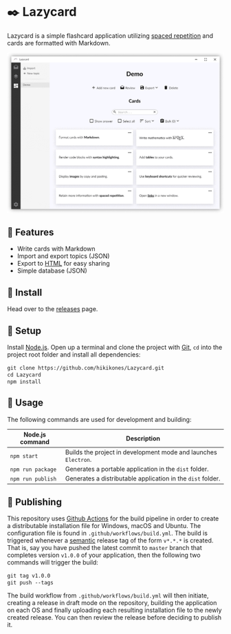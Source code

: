 # :black_nib: Lazycard

Lazycard is a simple flashcard application utilizing [spaced repetition](https://en.wikipedia.org/wiki/Spaced_repetition) and cards are formatted with Markdown.

<p align="center">
    <img src="demo.gif" />
</p>


## :pushpin: Features

* Write cards with Markdown
* Import and export topics (JSON)
* Export to [HTML](https://hikikones.github.io/Lazycard/) for easy sharing
* Simple database (JSON)

## :bookmark: Install

Head over to the [releases](https://github.com/hikikones/Lazycard/releases) page.


## :scroll: Setup

Install [Node.js](https://nodejs.org/en/). Open up a terminal and clone the project with [Git](https://git-scm.com/), `cd` into the project root folder and install all dependencies:

```
git clone https://github.com/hikikones/Lazycard.git
cd Lazycard
npm install
```

## :wrench: Usage

The following commands are used for development and building:

| Node.js command | Description |
|-----------------|-------------|
| `npm start` | Builds the project in development mode and launches `Electron`. |
| `npm run package` | Generates a portable application in the `dist` folder. |
| `npm run publish` | Generates a distributable application in the `dist` folder. |


## :santa: Publishing

This repository uses [Github Actions](https://github.com/features/actions) for the build pipeline in order to create a distributable installation file for Windows, macOS and Ubuntu. The configuration file is found in `.github/workflows/build.yml`. The build is triggered whenever a [semantic](https://semver.org/) release tag of the form `v*.*.*` is created. That is, say you have pushed the latest commit to `master` branch that completes version `v1.0.0` of your application, then the following two commands will trigger the build:

```
git tag v1.0.0
git push --tags
```

The build workflow from `.github/workflows/build.yml` will then initiate, creating a release in draft mode on the repository, building the application on each OS and finally uploading each resulting installation file to the newly created release. You can then review the release before deciding to publish it.